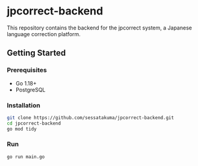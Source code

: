 # jpcorrect-backend
This repository contains the backend for the jpcorrect system, a Japanese language correction platform.

## Getting Started

### Prerequisites
- Go 1.18+
- PostgreSQL

### Installation
```bash
git clone https://github.com/sessatakuma/jpcorrect-backend.git
cd jpcorrect-backend
go mod tidy
```

### Run
```bash
go run main.go
```
